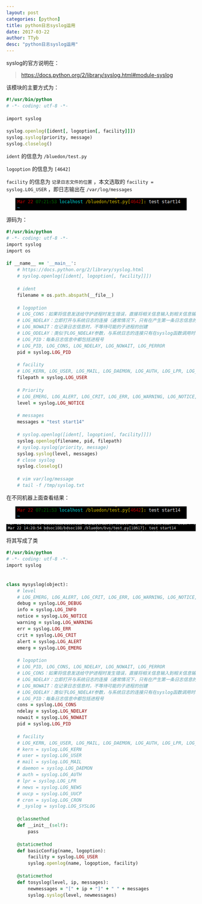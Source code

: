 ```yaml
---
layout: post
categories: [python]
title: python日志syslog运用
date: 2017-03-22
author: TTyb
desc: "python日志syslog运用"
---
```


syslog的官方说明在：

> https://docs.python.org/2/library/syslog.html#module-syslog

该模块的主要方式为：

~~~ruby
#!/usr/bin/python
# -*- coding: utf-8 -*-

import syslog

syslog.openlog([ident[, logoption[, facility]]])
syslog.syslog(priority, message)
syslog.closelog()
~~~

`ident` 的信息为 `/bluedon/test.py`

`logoption` 的信息为 `[4642]`

`facility` 的信息为 `记录日志文件的位置` ，本文选取的 `facility = syslog.LOG_USER` ，即日志输出在 `/var/log/messages`

<p style="text-align:center"><img src="/static/postimage/python/syslog/996148-20170322143426486-250871748.png" class="img-responsive" style="display: block; margin-right: auto; margin-left: auto;"></p>

源码为：

~~~ruby
#!/usr/bin/python
# -*- coding: utf-8 -*-
import syslog
import os

if __name__ == '__main__':
    # https://docs.python.org/2/library/syslog.html
    # syslog.openlog([ident[, logoption[, facility]]])

    # ident
    filename = os.path.abspath(__file__)

    # logoption
    # LOG_CONS：如果将信息发送给守护进程时发生错误，直接将相关信息输入到相关信息输出到终端。 
    # LOG_NDELAY：立即打开与系统日志的连接（通常情况下，只有在产生第一条日志信息的情况下才会打开与日志系统的连接） 
    # LOG_NOWAIT：在记录日志信息时，不等待可能的子进程的创建 
    # LOG_ODELAY：类似于LOG_NDELAY参数，与系统日志的连接只有在syslog函数调用时才会创建 
    # LOG_PID：每条日志信息中都包括进程号
    # LOG_PID, LOG_CONS, LOG_NDELAY, LOG_NOWAIT, LOG_PERROR
    pid = syslog.LOG_PID

    # facility
    # LOG_KERN, LOG_USER, LOG_MAIL, LOG_DAEMON, LOG_AUTH, LOG_LPR, LOG_NEWS, LOG_UUCP, LOG_CRON, LOG_SYSLOG, LOG_LOCAL0 to LOG_LOCAL7
    filepath = syslog.LOG_USER

    # Priority
    # LOG_EMERG, LOG_ALERT, LOG_CRIT, LOG_ERR, LOG_WARNING, LOG_NOTICE, LOG_INFO, LOG_DEBUG
    level = syslog.LOG_NOTICE

    # messages
    messages = "test start14"

    # syslog.openlog([ident[, logoption[, facility]]])
    syslog.openlog(filename, pid, filepath)
    # syslog.syslog(priority, message)
    syslog.syslog(level, messages)
    # close syslog
    syslog.closelog()
    
    # vim var/log/message
    # tail -f /tmp/syslog.txt
~~~

在不同机器上面查看结果：

<p style="text-align:center"><img src="/static/postimage/python/syslog/996148-20170322143426486-250871748.png" class="img-responsive" style="display: block; margin-right: auto; margin-left: auto;"></p>

<p style="text-align:center"><img src="/static/postimage/python/syslog/996148-20170322143915252-167308740.png" class="img-responsive" style="display: block; margin-right: auto; margin-left: auto;"></p>

将其写成了类

~~~ruby
#!/usr/bin/python
# -*- coding: utf-8 -*-
import syslog


class mysyslog(object):
    # level
    # LOG_EMERG, LOG_ALERT, LOG_CRIT, LOG_ERR, LOG_WARNING, LOG_NOTICE, LOG_INFO, LOG_DEBUG
    debug = syslog.LOG_DEBUG
    info = syslog.LOG_INFO
    notice = syslog.LOG_NOTICE
    warning = syslog.LOG_WARNING
    err = syslog.LOG_ERR
    crit = syslog.LOG_CRIT
    alert = syslog.LOG_ALERT
    emerg = syslog.LOG_EMERG

    # logoption
    # LOG_PID, LOG_CONS, LOG_NDELAY, LOG_NOWAIT, LOG_PERROR
    # LOG_CONS：如果将信息发送给守护进程时发生错误，直接将相关信息输入到相关信息输出到终端。
    # LOG_NDELAY：立即打开与系统日志的连接（通常情况下，只有在产生第一条日志信息的情况下才会打开与日志系统的连接）
    # LOG_NOWAIT：在记录日志信息时，不等待可能的子进程的创建
    # LOG_ODELAY：类似于LOG_NDELAY参数，与系统日志的连接只有在syslog函数调用时才会创建
    # LOG_PID：每条日志信息中都包括进程号
    cons = syslog.LOG_CONS
    ndelay = syslog.LOG_NDELAY
    nowait = syslog.LOG_NOWAIT
    pid = syslog.LOG_PID

    # facility
    # LOG_KERN, LOG_USER, LOG_MAIL, LOG_DAEMON, LOG_AUTH, LOG_LPR, LOG_NEWS, LOG_UUCP, LOG_CRON, LOG_SYSLOG, LOG_LOCAL0 to LOG_LOCAL7
    # kern = syslog.LOG_KERN
    # user = syslog.LOG_USER
    # mail = syslog.LOG_MAIL
    # daemon = syslog.LOG_DAEMON
    # auth = syslog.LOG_AUTH
    # lpr = syslog.LOG_LPR
    # news = syslog.LOG_NEWS
    # uucp = syslog.LOG_UUCP
    # cron = syslog.LOG_CRON
    # _syslog = syslog.LOG_SYSLOG

    @classmethod
    def __init__(self):
        pass

    @staticmethod
    def basicConfig(name, logoption):
        facility = syslog.LOG_USER
        syslog.openlog(name, logoption, facility)

    @staticmethod
    def tosyslog(level, ip, messages):
        newmessages = "[" + ip + "]" + " " + messages
        syslog.syslog(level, newmessages)

~~~